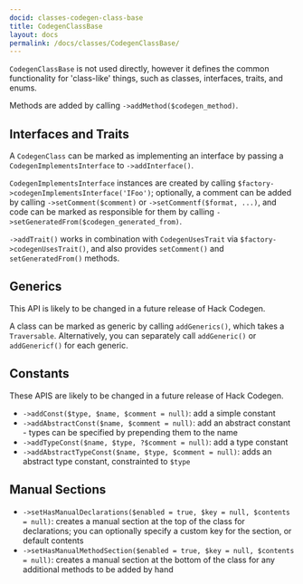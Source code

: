 ```yaml
---
docid: classes-codegen-class-base
title: CodegenClassBase
layout: docs
permalink: /docs/classes/CodegenClassBase/
---
```


`CodegenClassBase` is not used directly, however it defines the common
functionality for 'class-like' things, such as classes, interfaces, traits, and
enums.

Methods are added by calling `->addMethod($codegen_method)`.

Interfaces and Traits
---------------------

A `CodegenClass` can be marked as implementing an interface by passing
a `CodegenImplementsInterface` to `->addInterface()`.

`CodegenImplementsInterface` instances are created by calling
`$factory->codegenImplementsInterface('IFoo')`; optionally, a comment can be
added by calling `->setComment($comment)` or `->setCommentf($format, ...)`, and code can be marked as responsible
for them by calling `->setGeneratedFrom($codegen_generated_from)`.

`->addTrait()` works in combination with `CodegenUsesTrait` via
`$factory->codegenUsesTrait()`, and also provides `setComment()` and
`setGeneratedFrom()` methods.

Generics
--------

This API is likely to be changed in a future release of Hack Codegen.

A class can be marked as generic by calling `addGenerics()`, which takes a `Traversable`. Alternatively, you can separately call `addGeneric()` or `addGenericf()` for each generic.

Constants
---------

These APIS are likely to be changed in a future release of Hack Codegen.

 - `->addConst($type, $name, $comment = null)`: add a simple constant
 - `->addAbstractConst($name, $comment = null)`: add an abstract constant - types
   can be specified by prepending them to the name
 - `->addTypeConst($name, $type, ?$comment = null)`: add a type  constant
 - `->addAbstractTypeConst($name, $type, $comment = null)`: adds an abstract
   type constant, constrainted to `$type`

Manual Sections
---------------

 - `->setHasManualDeclarations($enabled = true, $key = null, $contents = null)`:
   creates a manual section at the top of the class for declarations; you can
   optionally specify a custom key for the section, or default contents
 - `->setHasManualMethodSection($enabled = true, $key = null, $contents = null)`:
   creates a manual section at the bottom of the class for any additional methods
   to be added by hand
